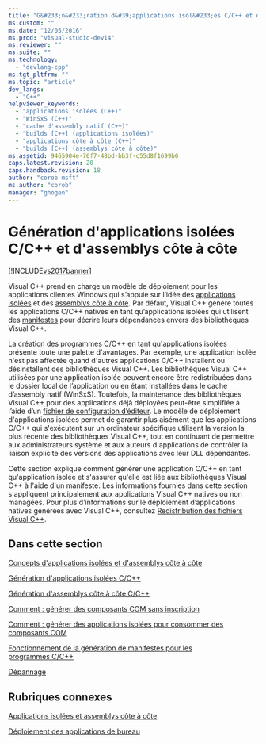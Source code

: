 ```yaml
---
title: "G&#233;n&#233;ration d&#39;applications isol&#233;es C/C++ et d&#39;assemblys c&#244;te &#224; c&#244;te | Microsoft Docs"
ms.custom: ""
ms.date: "12/05/2016"
ms.prod: "visual-studio-dev14"
ms.reviewer: ""
ms.suite: ""
ms.technology: 
  - "devlang-cpp"
ms.tgt_pltfrm: ""
ms.topic: "article"
dev_langs: 
  - "C++"
helpviewer_keywords: 
  - "applications isolées (C++)"
  - "WinSxS (C++)"
  - "cache d'assembly natif (C++)"
  - "builds [C++] (applications isolées)"
  - "applications côte à côte (C++)"
  - "builds [C++] (assemblys côte à côte)"
ms.assetid: 9465904e-76f7-48bd-bb3f-c55d8f1699b6
caps.latest.revision: 20
caps.handback.revision: 18
author: "corob-msft"
ms.author: "corob"
manager: "ghogen"
---
```

# G&#233;n&#233;ration d&#39;applications isol&#233;es C/C++ et d&#39;assemblys c&#244;te &#224; c&#244;te
[!INCLUDE[vs2017banner](../assembler/inline/includes/vs2017banner.md)]

Visual C\+\+ prend en charge un modèle de déploiement pour les applications clientes Windows qui s’appuie sur l’idée des [applications isolées](http://msdn.microsoft.com/library/aa375190) et des [assemblys côte à côte](_win32_side_by_side_assemblies). Par défaut, Visual C\+\+ génère toutes les applications C\/C\+\+ natives en tant qu’applications isolées qui utilisent des [manifestes](http://msdn.microsoft.com/library/aa375365) pour décrire leurs dépendances envers des bibliothèques Visual C\+\+.  
  
 La création des programmes C\/C\+\+ en tant qu'applications isolées présente toute une palette d'avantages. Par exemple, une application isolée n'est pas affectée quand d'autres applications C\/C\+\+ installent ou désinstallent des bibliothèques Visual C\+\+. Les bibliothèques Visual C\+\+ utilisées par une application isolée peuvent encore être redistribuées dans le dossier local de l’application ou en étant installées dans le cache d’assembly natif \(WinSxS\). Toutefois, la maintenance des bibliothèques Visual C\+\+ pour des applications déjà déployées peut\-être simplifiée à l’aide d’un [fichier de configuration d’éditeur](http://msdn.microsoft.com/library/aa375680). Le modèle de déploiement d'applications isolées permet de garantir plus aisément que les applications C\/C\+\+ qui s'exécutent sur un ordinateur spécifique utilisent la version la plus récente des bibliothèques Visual C\+\+, tout en continuant de permettre aux administrateurs système et aux auteurs d'applications de contrôler la liaison explicite des versions des applications avec leur DLL dépendantes.  
  
 Cette section explique comment générer une application C\/C\+\+ en tant qu'application isolée et s'assurer qu'elle est liée aux bibliothèques Visual C\+\+ à l'aide d'un manifeste. Les informations fournies dans cette section s'appliquent principalement aux applications Visual C\+\+ natives ou non managées. Pour plus d’informations sur le déploiement d’applications natives générées avec Visual C\+\+, consultez [Redistribution des fichiers Visual C\+\+](../ide/redistributing-visual-cpp-files.md).  
  
## Dans cette section  
 [Concepts d'applications isolées et d'assemblys côte à côte](../build/concepts-of-isolated-applications-and-side-by-side-assemblies.md)  
  
 [Génération d'applications isolées C\/C\+\+](../build/building-c-cpp-isolated-applications.md)  
  
 [Génération d'assemblys côte à côte C\/C\+\+](../build/building-c-cpp-side-by-side-assemblies.md)  
  
 [Comment : générer des composants COM sans inscription](../build/how-to-build-registration-free-com-components.md)  
  
 [Comment : générer des applications isolées pour consommer des composants COM](../build/how-to-build-isolated-applications-to-consume-com-components.md)  
  
 [Fonctionnement de la génération de manifestes pour les programmes C\/C\+\+](../build/understanding-manifest-generation-for-c-cpp-programs.md)  
  
 [Dépannage](../build/troubleshooting-c-cpp-isolated-applications-and-side-by-side-assemblies.md)  
  
## Rubriques connexes  
 [Applications isolées et assemblys côte à côte](http://msdn.microsoft.com/library/dd408052)  
  
 [Déploiement des applications de bureau](../ide/deploying-native-desktop-applications-visual-cpp.md)